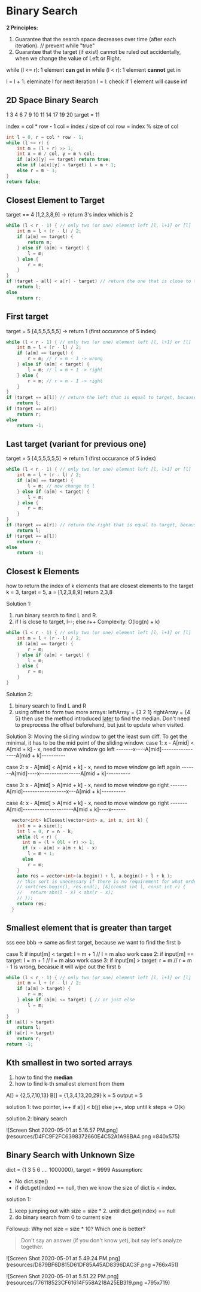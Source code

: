 # Binary Search

**2 Principles:**
1. Guarantee that the search space decreases over time (after each iteration). // prevent while "true"
2. Guarantee that the target (if exist) cannot be ruled out accidentally, when we change the value of Left or Right.

while (l <= r): 1 element **can** get in
while (l < r): 1 element **cannot** get in

l = l + 1: eleminate l for next iteration
l = l: check if 1 element will cause inf

## 2D Space Binary Search

1 3 4 6
7 9 10 11
14 17 19 20
target = 11

index = col * row - 1
col = index / size of col
row = index % size of col

```c
int l = 0, r = col * row - 1;
while (l <= r) {
    int m = (l + r) >> 1;
    int x = m / col, y = m % col;
    if (a[x][y] == target) return true;
    else if (a[x][y] < target) l = m + 1;
    else r = m - 1;
}
return false;
```

## Closest Element to Target

target == 4
[1,2,3,8,9] -> return 3's index which is 2

```c
while (l < r - 1) { // only two (or one) element left [l, l+1] or [l]
    int m = l + (r - l) / 2;
    if (a[m] == target) {
        return m;
    } else if (a[m] < target) {
        l = m;
    } else {
        r = m;
    }
}
if (target - a[l] < a[r] - target) // return the one that is close to target, because there are two elements
    return l;
else
    return r;
```

## First target

target = 5
[4,5,5,5,5,5] -> return 1 (first occurance of 5 index)

```c
while (l < r - 1) { // only two (or one) element left [l, l+1] or [l]
    int m = l + (r - l) / 2;
    if (a[m] == target) {
        r = m; // r = m - 1 -> wrong
    } else if (a[m] < target) {
        l = m; // l = m + 1 -> right
    } else {
        r = m; // r = m - 1 -> right
    }
}
if (target == a[l]) // return the left that is equal to target, because it goes from left to right
    return l;
if (target == a[r])
    return r;
else
    return -1;
```

## Last target (variant for previous one)

target = 5
[4,5,5,5,5,5] -> return 1 (first occurance of 5 index)

```c
while (l < r - 1) { // only two (or one) element left [l, l+1] or [l]
    int m = l + (r - l) / 2;
    if (a[m] == target) {
        l = m; // now change to l
    } else if (a[m] < target) {
        l = m;
    } else {
        r = m;
    }
}
if (target == a[r]) // return the right that is equal to target, because it goes from right to left
    return l;
if (target == a[l])
    return r;
else
    return -1;
```

## Closest k Elements

how to return the index of k elements that are closest elements to the target
k = 3, target = 5, a = [1,2,3,8,9]
return 2,3,8

Solution 1:
1. run binary search to find L and R.
2. if l is close to target, l--; else r++
Complexity: O(log(n) + k)

```c
while (l < r - 1) { // only two (or one) element left [l, l+1] or [l]
    int m = l + (r - l) / 2;
    if (a[m] == target) {
        r = m;
    } else if (a[m] < target) {
        l = m;
    } else {
        r = m;
    }
}
```

Solution 2:
1. binary search to find L and R
2. using offset to form two more arrays:
  leftArray = {3 2 1} rightArray = {4 5}
  then use the method introduced [later](#kth-smallest-in-two-sorted-arrays) to find the median. Don't need to preprocess the offset beforehand, but just to update when visited.

Solution 3:
Moving the sliding window to get the least sum diff. To get the minimal, it has to be the mid point of the sliding window.
case 1: x - A[mid] < A[mid + k] - x, need to move window go left
-------x----A[mid]-----------------A[mid + k]----------

case 2: x - A[mid] < A[mid + k] - x, need to move window go left again
-------A[mid]----x-----------------A[mid + k]----------

case 3: x - A[mid] > A[mid + k] - x, need to move window go right
-------A[mid]------------------x---A[mid + k]----------

case 4: x - A[mid] > A[mid + k] - x, need to move window go right
-------A[mid]---------------------A[mid + k]----x------

```c
  vector<int> kClosest(vector<int> a, int x, int k) {
    int n = a.size();
    int l = 0, r = n - k;
    while (l < r) {
      int m = (l + 0ll + r) >> 1;
      if (x - a[m] > a[m + k] - x)
        l = m + 1;
      else
        r = m;
    }
    auto res = vector<int>(a.begin() + l, a.begin() + l + k );
    // this sort is unecessary if there is no requirement for what order to be returned
    // sort(res.begin(), res.end(), [&](const int l, const int r) {
    //   return abs(l - x) < abs(r - x);
    // });
    return res;
  }
```

## Smallest element that is greater than target

sss eee bbb -> same as first target, because we want to find the first b

case 1: if input[m] < target:
  l = m + 1 // l = m also work
case 2: if input[m] == target:
  l = m + 1 // l = m also work
case 3: if input[m] > target:
  r = m // r = m - 1 is wrong, becasue it will wipe out the first b

```c
while (l < r - 1) { // only two (or one) element left [l, l+1] or [l]
    int m = l + (r - l) / 2;
    if (a[m] > target) {
        r = m;
    } else if (a[m] <= target) { // or just else
        l = m;
    }
}
if (a[l] > target)
    return l;
if (a[r] < target)
    return r;
return -1;
```

## Kth smallest in two sorted arrays

1. how to find the **median**
2. how to find k-th smallest element from them

A[] = {2,5,7,10,13}
B[] = {1,3,4,13,20,29}
k = 5
output = 5

solution 1: two pointer, i++ if a[i] < b[j] else j++, stop until k steps -> O(k)

solution 2: binary search

![Screen Shot 2020-05-01 at 5.16.57 PM.png](resources/D4FC9F2FC6398372660E4C52A1A98BA4.png =840x575)

## Binary Search with Unknown Size

dict = {1 3 5 6 .... 1000000}, target = 9999
Assumption:
- No dict.size()
- if dict.get(index) == null, then we know the size of dict is < index.

solution 1:
1. keep jumping out with size = size * 2. until dict.get(index) == null
2. do binary search from 0 to current size

Followup:
Why not size = size * 10? Which one is better?
> Don't say an answer (if you don't know yet), but say let's analyze together.

![Screen Shot 2020-05-01 at 5.49.24 PM.png](resources/D879BF6D815D61DF85A45AD8396DAC3F.png =766x451)

![Screen Shot 2020-05-01 at 5.51.22 PM.png](resources/776118523CF61614F558A218A25EB319.png =795x719)










